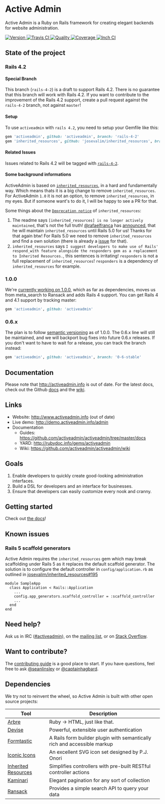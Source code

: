 # Active Admin

Active Admin is a Ruby on Rails framework for creating elegant backends for website administration.

[![Version         ](http://img.shields.io/gem/v/activeadmin.svg)                               ](https://rubygems.org/gems/activeadmin)
[![Travis CI       ](http://img.shields.io/travis/activeadmin/activeadmin/master.svg)           ](https://travis-ci.org/activeadmin/activeadmin)
[![Quality         ](http://img.shields.io/codeclimate/github/activeadmin/activeadmin.svg)      ](https://codeclimate.com/github/activeadmin/activeadmin)
[![Coverage        ](http://img.shields.io/coveralls/activeadmin/activeadmin.svg)               ](https://coveralls.io/r/activeadmin/activeadmin)
[![Inch CI         ](http://inch-ci.org/github/activeadmin/activeadmin.svg?branch=master)       ](http://inch-ci.org/github/activeadmin/activeadmin)

## State of the project

### Rails 4.2

#### Special Branch

This branch (`rails-4-2`) is a draft to support Rails 4.2. There is no guarantee that this branch will work with Rails 4.2.
If you want to contribute to the improvement of the Rails 4.2 support, create a pull request against the `rails-4-2` branch, not against `master`!

#### Setup

To use `activeadmin` with `rails 4.2`, you need to setup your Gemfile like this:

```ruby
gem 'activeadmin', github: 'activeadmin', branch: 'rails-4-2'
gem 'inherited_resources', github: 'josevalim/inherited_resources', branch: 'rails-4-2'
```

#### Related Issues

Issues related to Rails 4.2 will be tagged with [`rails-4-2`](https://github.com/activeadmin/activeadmin/labels/rails-4-2).

#### Some background informations

ActiveAdmin is based on [`inherited_resources`](https://github.com/josevalim/inherited_resources), in a hard and fundamentally way. Which means thats it is a big change to remove `inherited_resources`. For ActiveAdmin `1.0` it is not an option, to remove `inherited_resources`, in my eyes. But if someone want's to do it, I will be happy to see a PR for that.

Some things about the [`Deprecation notice`](https://github.com/josevalim/inherited_resources#deprecation-notice) of `inherited_resources`:

1. The readme says `[inherited_resources] is no longer actively maintained`, that's not the full truth! [@rafaelfranca](https://github.com/rafaelfranca) has [announced](https://github.com/activeadmin/activeadmin/pull/3193#issuecomment-62421649), that he will maintain `inherited_resources` until Rails 5.0 for us! Thanks for that again btw! For Rails 5.0 we need to remove `inherited_resources` and find a own solution (there is already a [issue](https://github.com/activeadmin/activeadmin/issues/3604) for that).
2. `inherited_resources` says `I suggest developers to make use of Rails' respond_with feature alongside the responders gem as a replacement to Inherited Resources.`, this sentences is irritating! `responders` is not a full replacement of `inherited_resources`! `responders` is a dependency of `inherited_resources` for example.

### 1.0.0

We're [currently working on 1.0.0](https://github.com/activeadmin/activeadmin/issues?milestone=18),
which as far as dependencies, moves us from meta_search to Ransack and adds Rails 4 support.
You can get Rails 4 and 4.1 support by tracking master:

```ruby
gem 'activeadmin', github: 'activeadmin'
```

### 0.6.x

The plan is to follow [semantic versioning](http://semver.org/) as of 1.0.0. The 0.6.x line will
still be maintained, and we will backport bug fixes into future 0.6.x releases. If you don't want
to have to wait for a release, you can track the branch instead:

```ruby
gem 'activeadmin', github: 'activeadmin', branch: '0-6-stable'
```

## Documentation

Please note that <http://activeadmin.info> is out of date. For the latest docs, check out the
Github [docs](https://github.com/activeadmin/activeadmin/tree/master/docs#activeadmin-documentation) and the [wiki](https://github.com/activeadmin/activeadmin/wiki).

## Links

* Website: <http://www.activeadmin.info> (out of date)
* Live demo: <http://demo.activeadmin.info/admin>
* Documentation
  * Guides: <https://github.com/activeadmin/activeadmin/tree/master/docs>
  * YARD: <http://rubydoc.info/gems/activeadmin>
  * Wiki: <https://github.com/activeadmin/activeadmin/wiki>

## Goals

1. Enable developers to quickly create good-looking administration interfaces.
2. Build a DSL for developers and an interface for businesses.
3. Ensure that developers can easily customize every nook and cranny.

## Getting started

Check out [the docs](https://github.com/activeadmin/activeadmin/blob/master/docs/0-installation.md)!

## Known issues

### Rails 5 scaffold generators

Active Admin requires the `inherited_resources` gem which may break scaffolding under Rails 5 as it replaces the default scaffold generator. The solution is to configure the default controller in `config/application.rb` as outlined in [josevalim/inherited_resources#195](https://github.com/josevalim/inherited_resources/issues/195)

```
module SampleApp
  class Application < Rails::Application
    ...
    config.app_generators.scaffold_controller = :scaffold_controller
    ...
  end
end
```

## Need help?

Ask us in IRC ([#activeadmin](https://webchat.freenode.net/?channels=activeadmin)), on the
[mailing list](http://groups.google.com/group/activeadmin), or on
[Stack Overflow](http://stackoverflow.com/questions/tagged/activeadmin).

## Want to contribute?

The [contributing guide](https://github.com/activeadmin/activeadmin/blob/master/CONTRIBUTING.md)
is a good place to start. If you have questions, feel free to ask
[@seanlinsley](https://twitter.com/seanlinsley) or [@captainhagbard](https://twitter.com/captainhagbard).

## Dependencies

We try not to reinvent the wheel, so Active Admin is built with other open source projects:

Tool                  | Description
--------------------- | -----------
[Arbre]               | Ruby -> HTML, just like that.
[Devise]              | Powerful, extensible user authentication
[Formtastic]          | A Rails form builder plugin with semantically rich and accessible markup
[Iconic Icons]        | An excellent SVG icon set designed by P.J. Onori
[Inherited Resources] | Simplifies controllers with pre-built RESTful controller actions
[Kaminari]            | Elegant pagination for any sort of collection
[Ransack]             | Provides a simple search API to query your data

[Arbre]: https://github.com/activeadmin/arbre
[Devise]: https://github.com/plataformatec/devise
[Formtastic]: https://github.com/justinfrench/formtastic
[Iconic Icons]: http://somerandomdude.com/projects/iconic
[Inherited Resources]: https://github.com/josevalim/inherited_resources
[Kaminari]: https://github.com/amatsuda/kaminari
[Ransack]: https://github.com/activerecord-hackery/ransack
